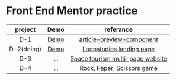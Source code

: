 # Front End Mentor practice

|project|Demo|referance|
|:-:|:-:|:-:|
|D-1|[Demo](https://dobi8422.github.io/FEM/D-1)|[article-preview-component](https://www.frontendmentor.io/challenges/article-preview-component-dYBN_pYFT)|
|D-2(doing)|[Demo](https://dobi8422.github.io/FEM/D-2)|[Loopstudios landing page](https://www.frontendmentor.io/challenges/loopstudios-landing-page-N88J5Onjw)|
|D-3|...|[Space tourism multi-page website](https://www.frontendmentor.io/challenges/space-tourism-multipage-website-gRWj1URZ3)|
|D-4|...|[Rock, Paper, Scissors game](https://www.frontendmentor.io/challenges/rock-paper-scissors-game-pTgwgvgH)|
